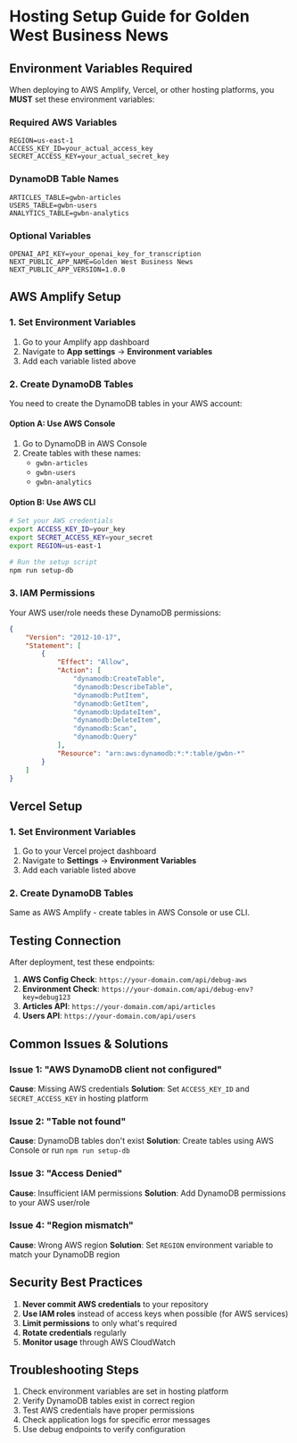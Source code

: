 # Hosting Setup Guide for Golden West Business News

## Environment Variables Required

When deploying to AWS Amplify, Vercel, or other hosting platforms, you **MUST** set these environment variables:

### Required AWS Variables
```env
REGION=us-east-1
ACCESS_KEY_ID=your_actual_access_key
SECRET_ACCESS_KEY=your_actual_secret_key
```

### DynamoDB Table Names
```env
ARTICLES_TABLE=gwbn-articles
USERS_TABLE=gwbn-users
ANALYTICS_TABLE=gwbn-analytics
```

### Optional Variables
```env
OPENAI_API_KEY=your_openai_key_for_transcription
NEXT_PUBLIC_APP_NAME=Golden West Business News
NEXT_PUBLIC_APP_VERSION=1.0.0
```

## AWS Amplify Setup

### 1. Set Environment Variables
1. Go to your Amplify app dashboard
2. Navigate to **App settings** → **Environment variables**
3. Add each variable listed above

### 2. Create DynamoDB Tables
You need to create the DynamoDB tables in your AWS account:

#### Option A: Use AWS Console
1. Go to DynamoDB in AWS Console
2. Create tables with these names:
   - `gwbn-articles`
   - `gwbn-users` 
   - `gwbn-analytics`

#### Option B: Use AWS CLI
```bash
# Set your AWS credentials
export ACCESS_KEY_ID=your_key
export SECRET_ACCESS_KEY=your_secret
export REGION=us-east-1

# Run the setup script
npm run setup-db
```

### 3. IAM Permissions
Your AWS user/role needs these DynamoDB permissions:
```json
{
    "Version": "2012-10-17",
    "Statement": [
        {
            "Effect": "Allow",
            "Action": [
                "dynamodb:CreateTable",
                "dynamodb:DescribeTable",
                "dynamodb:PutItem",
                "dynamodb:GetItem",
                "dynamodb:UpdateItem",
                "dynamodb:DeleteItem",
                "dynamodb:Scan",
                "dynamodb:Query"
            ],
            "Resource": "arn:aws:dynamodb:*:*:table/gwbn-*"
        }
    ]
}
```

## Vercel Setup

### 1. Set Environment Variables
1. Go to your Vercel project dashboard
2. Navigate to **Settings** → **Environment Variables**
3. Add each variable listed above

### 2. Create DynamoDB Tables
Same as AWS Amplify - create tables in AWS Console or use CLI.

## Testing Connection

After deployment, test these endpoints:

1. **AWS Config Check**: `https://your-domain.com/api/debug-aws`
2. **Environment Check**: `https://your-domain.com/api/debug-env?key=debug123`
3. **Articles API**: `https://your-domain.com/api/articles`
4. **Users API**: `https://your-domain.com/api/users`

## Common Issues & Solutions

### Issue 1: "AWS DynamoDB client not configured"
**Cause**: Missing AWS credentials
**Solution**: Set `ACCESS_KEY_ID` and `SECRET_ACCESS_KEY` in hosting platform

### Issue 2: "Table not found"
**Cause**: DynamoDB tables don't exist
**Solution**: Create tables using AWS Console or run `npm run setup-db`

### Issue 3: "Access Denied"
**Cause**: Insufficient IAM permissions
**Solution**: Add DynamoDB permissions to your AWS user/role

### Issue 4: "Region mismatch"
**Cause**: Wrong AWS region
**Solution**: Set `REGION` environment variable to match your DynamoDB region

## Security Best Practices

1. **Never commit AWS credentials** to your repository
2. **Use IAM roles** instead of access keys when possible (for AWS services)
3. **Limit permissions** to only what's required
4. **Rotate credentials** regularly
5. **Monitor usage** through AWS CloudWatch

## Troubleshooting Steps

1. Check environment variables are set in hosting platform
2. Verify DynamoDB tables exist in correct region
3. Test AWS credentials have proper permissions
4. Check application logs for specific error messages
5. Use debug endpoints to verify configuration
